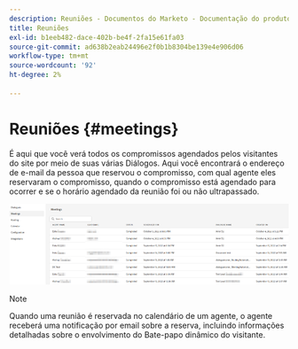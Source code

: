 ```yaml
---
description: Reuniões - Documentos do Marketo - Documentação do produto
title: Reuniões
exl-id: b1eeb482-dace-402b-be4f-2fa15e61fa03
source-git-commit: ad638b2eab24496e2f0b1b8304be139e4e906d06
workflow-type: tm+mt
source-wordcount: '92'
ht-degree: 2%

---
```


# Reuniões {#meetings}

É aqui que você verá todos os compromissos agendados pelos visitantes do site por meio de suas várias Diálogos. Aqui você encontrará o endereço de e-mail da pessoa que reservou o compromisso, com qual agente eles reservaram o compromisso, quando o compromisso está agendado para ocorrer e se o horário agendado da reunião foi ou não ultrapassado.

![](assets/meetings-1.png)

>[!NOTE]
>
>Quando uma reunião é reservada no calendário de um agente, o agente receberá uma notificação por email sobre a reserva, incluindo informações detalhadas sobre o envolvimento do Bate-papo dinâmico do visitante.
